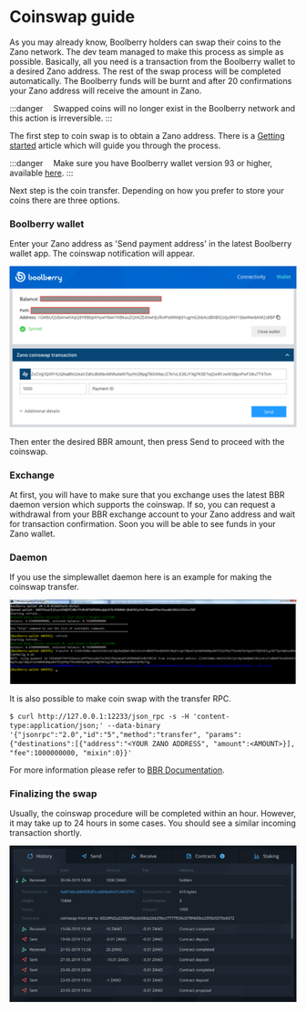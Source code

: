 # Coinswap guide

As you may already know, Boolberry holders can swap their coins to the Zano network. The dev team managed to make this process as simple as possible. Basically, all you need is a transaction from the Boolberry wallet to a desired Zano address. The rest of the swap process will be completed automatically. The Boolberry funds will be burnt and after 20 confirmations your Zano address will receive the amount in Zano.

:::danger ⠀
Swapped coins will no longer exist in the Boolberry network and this action is irreversible.
:::

The first step to coin swap is to obtain a Zano address. There is a [Getting started](https://docs.zano.org/docs/getting-started-1) article which will guide you through the process.

:::danger ⠀
Make sure you have Boolberry wallet version 93 or higher, available [here](https://boolberry.com/#downloads).
:::

Next step is the coin transfer. Depending on how you prefer to store your coins there are three options.

### Boolberry wallet

Enter your Zano address as 'Send payment address' in the latest Boolberry wallet app. The coinswap notification will appear.

![alt coinswap-guide-boolberry-wallet](../../../static/img/use/coinswap-guide/coinswap-guide-boolberry-wallet.png "coinswap-guide-boolberry-wallet")

Then enter the desired BBR amount, then press Send to proceed with the coinswap.

### Exchange

At first, you will have to make sure that you exchange uses the latest BBR daemon version which supports the coinswap. If so, you can request a withdrawal from your BBR exchange account to your Zano address and wait for transaction confirmation. Soon you will be able to see funds in your Zano wallet.

### Daemon

If you use the simplewallet daemon here is an example for making the coinswap transfer.

![alt coinswap-guide-daemon-example](../../../static/img/use/coinswap-guide/coinswap-guide-daemon-example.png "coinswap-guide-daemon-example")

It is also possible to make coin swap with the transfer RPC.

```
$ curl http://127.0.0.1:12233/json_rpc -s -H 'content-type:application/json;' --data-binary '{"jsonrpc":"2.0","id":"5","method":"transfer", "params":{"destinations":[{"address":"<YOUR ZANO ADDRESS", "amount":<AMOUNT>}], "fee":1000000000, "mixin":0}}'
```

For more information please refer to [BBR Documentation](https://docs.boolberry.com/wallet).

### Finalizing the swap

Usually, the coinswap procedure will be completed within an hour. However, it may take up to 24 hours in some cases. You should see a similar incoming transaction shortly.

![alt coinswap-guide-final](../../../static/img/use/coinswap-guide/coinswap-guide-final.png "coinswap-guide-final")
